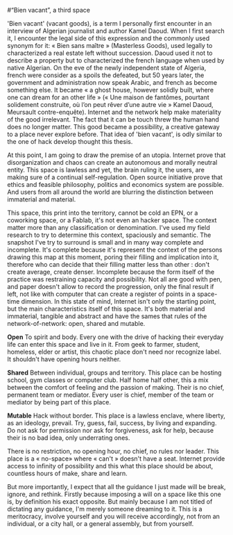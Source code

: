 #“Bien vacant”, a third space

'Bien vacant' (vacant goods), is a term I personally first encounter in an interview of Algerian journalist and author Kamel Daoud. When I first search it, I encounter the legal side of this expression and the commonly used synonym for it: « Bien sans maître » (Masterless Goods), used legally to characterized a real estate left without succession. Daoud used it not to describe a property but to characterized the french language when used by native Algerian. On the eve of the newly independent state of Algeria, french were consider as a spoils the defeated, but 50 years later, the government and administration now speak Arabic, and french as become something else. It became « a ghost house, however solidly built, where one can dream for an other life » (« Une maison de fantômes, pourtant solidement construite, où l’on peut rêver d’une autre vie » Kamel Daoud, Meursault contre-enquête). Internet and the network help make materiality of the good irrelevant. The fact that it can be touch threw the human hand does no longer matter. This good became a possibility, a creative gateway to a place never explore before. That idea of 'bien vacant', is odly similar to the one of hack develop thought this thesis. 

At this point, I am going to draw the premise of an utopia. Internet prove that disorganization and chaos can create an autonomous and morally neutral entity. This space is lawless and yet, the brain ruling it, the users, are making sure of a continual self-regulation. Open source initiative prove that ethics and feasible philosophy, politics and economics system are possible. And users from all around the world are blurring the distinction between immaterial and material.

This space, this print into the territory, cannot be cold an EPN, or a coworking space, or a Fablab, it's not even an hacker space. The context matter more than any classification or denomination.  I've used my field research to try to determine this context, spaciously and semantic. The snapshot I've try to surround is small and in many way complete and incomplete. It's complete because it's represent the context of the persons drawing this map at this moment, poring their filling and implication into it, therefore who can decide that their filling matter less than other : don't create average, create denser. Incomplete because the form itself of the practice was restraining capacity and possibility. Not all are good with pen, and paper doesn't allow to record the progression, only the final result if left, not like with computer that can create a register of points in a space-time dimension. In this state of mind, Internet isn't only the starting point, but the main characteristics itself of this space. It's both material and immaterial, tangible and abstract and have the sames that rules of the network-of-network: open, shared and mutable.

<b>Open</b> To spirit and body. 
Every one with the drive of hacking their everyday life can enter this space and live in it. From geek to farmer, student, homeless, elder or artist, this chaotic place don't need nor recognize label. It shouldn't have opening hours neither.

<b>Shared</b> Between individual, groups and territory. 
This place can be hosting school, gym classes or computer club. Half home half other, this a mix between the comfort of feeling and the passion of making. Their is no chief, permanent team or mediator. Every user is chief, member of the team or mediator by being part of this place.

<b>Mutable</b> Hack without border. 
This place is a lawless enclave, where liberty, as an ideology, prevail. Try, guess, fail, success, by living and expanding. Do not ask for permission nor ask for forgiveness, ask for help, because their is no bad idea, only underrating ones. 

There is no restriction, no opening hour, no chief, no rules nor leader. This place is a « no-space» where « can't » doesn't have a seat. Internet provide access to infinity of possibility and this what this place should be about, countless hours of make, share and learn.

But more importantly, I expect that all the guidance I just made will be break, ignore, and rethink. Firstly because imposing a will on a space like this one is, by definition his exact opposite. But mainly because I am not titled of dictating any guidance, I'm merely someone dreaming to it. This is a meritocracy, involve yourself and you will receive accordingly, not from an individual, or a city hall, or a general assembly, but from yourself.

